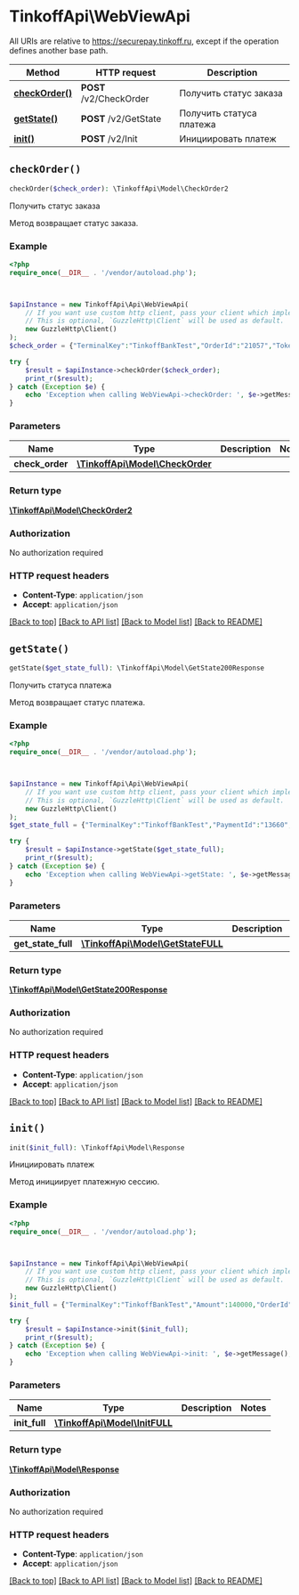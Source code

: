 # TinkoffApi\WebViewApi

All URIs are relative to https://securepay.tinkoff.ru, except if the operation defines another base path.

| Method | HTTP request | Description |
| ------------- | ------------- | ------------- |
| [**checkOrder()**](WebViewApi.md#checkOrder) | **POST** /v2/CheckOrder | Получить статус заказа |
| [**getState()**](WebViewApi.md#getState) | **POST** /v2/GetState | Получить статуса платежа |
| [**init()**](WebViewApi.md#init) | **POST** /v2/Init | Инициировать платеж |


## `checkOrder()`

```php
checkOrder($check_order): \TinkoffApi\Model\CheckOrder2
```

Получить статус заказа

Метод возвращает статус заказа.

### Example

```php
<?php
require_once(__DIR__ . '/vendor/autoload.php');



$apiInstance = new TinkoffApi\Api\WebViewApi(
    // If you want use custom http client, pass your client which implements `GuzzleHttp\ClientInterface`.
    // This is optional, `GuzzleHttp\Client` will be used as default.
    new GuzzleHttp\Client()
);
$check_order = {"TerminalKey":"TinkoffBankTest","OrderId":"21057","Token":"4c4c36adf9936b011879fa26f60759e7b47e57f7968283129b0ae9ac457486ab"}; // \TinkoffApi\Model\CheckOrder

try {
    $result = $apiInstance->checkOrder($check_order);
    print_r($result);
} catch (Exception $e) {
    echo 'Exception when calling WebViewApi->checkOrder: ', $e->getMessage(), PHP_EOL;
}
```

### Parameters

| Name | Type | Description  | Notes |
| ------------- | ------------- | ------------- | ------------- |
| **check_order** | [**\TinkoffApi\Model\CheckOrder**](../Model/CheckOrder.md)|  | |

### Return type

[**\TinkoffApi\Model\CheckOrder2**](../Model/CheckOrder2.md)

### Authorization

No authorization required

### HTTP request headers

- **Content-Type**: `application/json`
- **Accept**: `application/json`

[[Back to top]](#) [[Back to API list]](../../README.md#endpoints)
[[Back to Model list]](../../README.md#models)
[[Back to README]](../../README.md)

## `getState()`

```php
getState($get_state_full): \TinkoffApi\Model\GetState200Response
```

Получить статуса платежа

Метод возвращает статус платежа.

### Example

```php
<?php
require_once(__DIR__ . '/vendor/autoload.php');



$apiInstance = new TinkoffApi\Api\WebViewApi(
    // If you want use custom http client, pass your client which implements `GuzzleHttp\ClientInterface`.
    // This is optional, `GuzzleHttp\Client` will be used as default.
    new GuzzleHttp\Client()
);
$get_state_full = {"TerminalKey":"TinkoffBankTest","PaymentId":"13660","Token":"7241ac8307f349afb7bb9dda760717721bbb45950b97c67289f23d8c69cc7b96","IP":"192.168.0.52"}; // \TinkoffApi\Model\GetStateFULL

try {
    $result = $apiInstance->getState($get_state_full);
    print_r($result);
} catch (Exception $e) {
    echo 'Exception when calling WebViewApi->getState: ', $e->getMessage(), PHP_EOL;
}
```

### Parameters

| Name | Type | Description  | Notes |
| ------------- | ------------- | ------------- | ------------- |
| **get_state_full** | [**\TinkoffApi\Model\GetStateFULL**](../Model/GetStateFULL.md)|  | |

### Return type

[**\TinkoffApi\Model\GetState200Response**](../Model/GetState200Response.md)

### Authorization

No authorization required

### HTTP request headers

- **Content-Type**: `application/json`
- **Accept**: `application/json`

[[Back to top]](#) [[Back to API list]](../../README.md#endpoints)
[[Back to Model list]](../../README.md#models)
[[Back to README]](../../README.md)

## `init()`

```php
init($init_full): \TinkoffApi\Model\Response
```

Инициировать платеж

Метод инициирует платежную сессию.

### Example

```php
<?php
require_once(__DIR__ . '/vendor/autoload.php');



$apiInstance = new TinkoffApi\Api\WebViewApi(
    // If you want use custom http client, pass your client which implements `GuzzleHttp\ClientInterface`.
    // This is optional, `GuzzleHttp\Client` will be used as default.
    new GuzzleHttp\Client()
);
$init_full = {"TerminalKey":"TinkoffBankTest","Amount":140000,"OrderId":"21090","Description":"Подарочная карта на 1000 рублей","Token":"68711168852240a2f34b6a8b19d2cfbd296c7d2a6dff8b23eda6278985959346","DATA":{"Phone":"+71234567890","Email":"a@test.com"},"Receipt":{"Email":"a@test.ru","Phone":"+79031234567","Taxation":"osn","Items":[{"Name":"Наименование товара 1","Price":10000,"Quantity":1,"Amount":10000,"Tax":"vat10","Ean13":"303130323930303030630333435"},{"Name":"Наименование товара 2","Price":20000,"Quantity":2,"Amount":40000,"Tax":"vat20"},{"Name":"Наименование товара 3","Price":30000,"Quantity":3,"Amount":90000,"Tax":"vat10"}]}}; // \TinkoffApi\Model\InitFULL

try {
    $result = $apiInstance->init($init_full);
    print_r($result);
} catch (Exception $e) {
    echo 'Exception when calling WebViewApi->init: ', $e->getMessage(), PHP_EOL;
}
```

### Parameters

| Name | Type | Description  | Notes |
| ------------- | ------------- | ------------- | ------------- |
| **init_full** | [**\TinkoffApi\Model\InitFULL**](../Model/InitFULL.md)|  | |

### Return type

[**\TinkoffApi\Model\Response**](../Model/Response.md)

### Authorization

No authorization required

### HTTP request headers

- **Content-Type**: `application/json`
- **Accept**: `application/json`

[[Back to top]](#) [[Back to API list]](../../README.md#endpoints)
[[Back to Model list]](../../README.md#models)
[[Back to README]](../../README.md)

